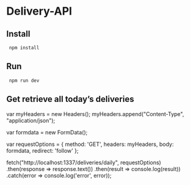 # Delivery-API

## Install

     npm install


## Run

     npm run dev

## Get retrieve all today’s deliveries

var myHeaders = new Headers();
myHeaders.append("Content-Type", "application/json");

var formdata = new FormData();

var requestOptions = {
method: 'GET',
headers: myHeaders,
body: formdata,
redirect: 'follow'
};

fetch("http://localhost:1337/deliveries/daily", requestOptions)
.then(response => response.text())
.then(result => console.log(result))
.catch(error => console.log('error', error));
